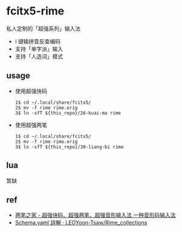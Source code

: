 # fcitx5-rime

私人定制的「超强系列」输入法

- i 键输拼音反查编码
- 支持「单字派」输入
- 支持「人造词」模式

## usage

- 使用超强快码

  ```
  1$ cd ~/.local/share/fcitx5/
  2$ mv -f rime rime.orig 
  3$ ln -sfT ${this_repo}/26-kuai-ma rime
  ```

- 使用超强两笔

  ```
  1$ cd ~/.local/share/fcitx5/
  2$ mv -f rime rime.orig
  3$ ln -sfT ${this_repo}/30-liang-bi rime
  ```

## lua

暂缺

## ref

- [两笔之家 - 超强快码、超强两笔、超强音形输入法 一种音形码输入法](https://liangbi.gitee.io/)
- [Schema.yaml 詳解 · LEOYoon-Tsaw/Rime_collections](https://github.com/LEOYoon-Tsaw/Rime_collections/blob/master/Rime_description.md)
